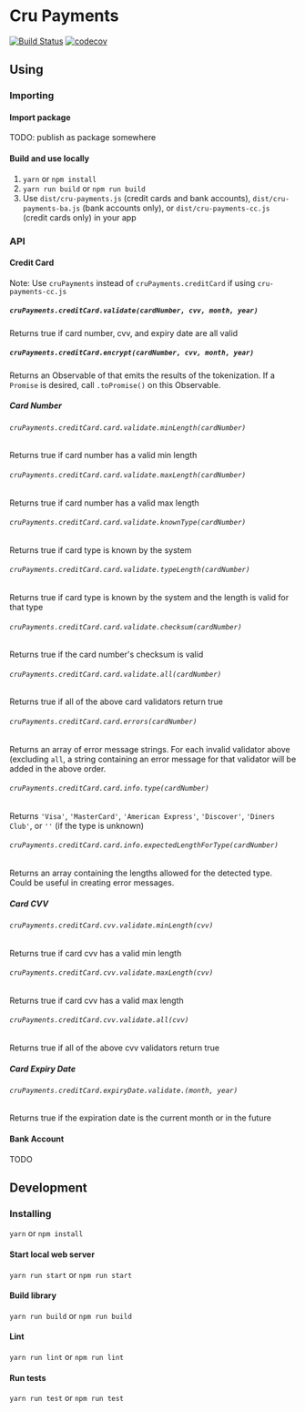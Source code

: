 # Cru Payments
[![Build Status](https://travis-ci.org/CruGlobal/cru-payments.svg?branch=master)](https://travis-ci.org/CruGlobal/cru-payments)
[![codecov](https://codecov.io/gh/CruGlobal/cru-payments/branch/master/graph/badge.svg)](https://codecov.io/gh/CruGlobal/cru-payments)

## Using

### Importing

#### Import package
TODO: publish as package somewhere

#### Build and use locally
1. `yarn` or `npm install`
2. `yarn run build` or `npm run build`
3. Use `dist/cru-payments.js` (credit cards and bank accounts), `dist/cru-payments-ba.js` (bank accounts only), or `dist/cru-payments-cc.js` (credit cards only) in your app

### API

#### Credit Card

Note: Use `cruPayments` instead of `cruPayments.creditCard` if using `cru-payments-cc.js`

##### `cruPayments.creditCard.validate(cardNumber, cvv, month, year)`
Returns true if card number, cvv, and expiry date are all valid

##### `cruPayments.creditCard.encrypt(cardNumber, cvv, month, year)`
Returns an Observable of that emits the results of the tokenization. If a `Promise` is desired, call `.toPromise()` on this Observable.

##### Card Number

###### `cruPayments.creditCard.card.validate.minLength(cardNumber)`
Returns true if card number has a valid min length

###### `cruPayments.creditCard.card.validate.maxLength(cardNumber)`
Returns true if card number has a valid max length

###### `cruPayments.creditCard.card.validate.knownType(cardNumber)`
Returns true if card type is known by the system

###### `cruPayments.creditCard.card.validate.typeLength(cardNumber)`
Returns true if card type is known by the system and the length is valid for that type

###### `cruPayments.creditCard.card.validate.checksum(cardNumber)`
Returns true if the card number's checksum is valid

###### `cruPayments.creditCard.card.validate.all(cardNumber)`
Returns true if all of the above card validators return true

###### `cruPayments.creditCard.card.errors(cardNumber)`
Returns an array of error message strings. For each invalid validator above (excluding `all`, a string containing an error message for that validator will be added in the above order.

###### `cruPayments.creditCard.card.info.type(cardNumber)`
Returns `'Visa'`, `'MasterCard'`, `'American Express'`, `'Discover'`, `'Diners Club'`, or `''` (if the type is unknown)

###### `cruPayments.creditCard.card.info.expectedLengthForType(cardNumber)`
Returns an array containing the lengths allowed for the detected type. Could be useful in creating error messages.


##### Card CVV

###### `cruPayments.creditCard.cvv.validate.minLength(cvv)`
Returns true if card cvv has a valid min length

###### `cruPayments.creditCard.cvv.validate.maxLength(cvv)`
Returns true if card cvv has a valid max length

###### `cruPayments.creditCard.cvv.validate.all(cvv)`
Returns true if all of the above cvv validators return true

##### Card Expiry Date

###### `cruPayments.creditCard.expiryDate.validate.(month, year)`
Returns true if the expiration date is the current month or in the future


#### Bank Account

TODO


## Development

### Installing

`yarn` or `npm install`

#### Start local web server

`yarn run start` or `npm run start`

#### Build library

`yarn run build` or `npm run build`

#### Lint

`yarn run lint` or `npm run lint`

#### Run tests

`yarn run test` or `npm run test`
